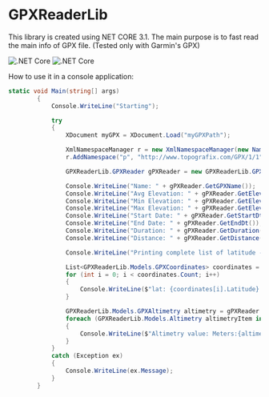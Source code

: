 # GPXReaderLib

This library is created using NET CORE 3.1. The main purpose is to fast read the main info of GPX file. (Tested only with Garmin's GPX)

![.NET Core](https://github.com/enricobenedos/GPXReaderLib/workflows/.NET%20Core/badge.svg?branch=develop) ![.NET Core](https://github.com/enricobenedos/GPXReaderLib/workflows/.NET%20Core/badge.svg?branch=master)

How to use it in a console application:
```c#
static void Main(string[] args)
        {
            Console.WriteLine("Starting");

            try
            {
                XDocument myGPX = XDocument.Load("myGPXPath");

                XmlNamespaceManager r = new XmlNamespaceManager(new NameTable());
                r.AddNamespace("p", "http://www.topografix.com/GPX/1/1");

                GPXReaderLib.GPXReader gPXReader = new GPXReaderLib.GPXReader(myGPX, r);

                Console.WriteLine("Name: " + gPXReader.GetGPXName());
                Console.WriteLine("Avg Elevation: " + gPXReader.GetElevation(GPXReaderLib.GPXReader.ElevationType.Avg));
                Console.WriteLine("Min Elevation: " + gPXReader.GetElevation(GPXReaderLib.GPXReader.ElevationType.Min));
                Console.WriteLine("Max Elevation: " + gPXReader.GetElevation(GPXReaderLib.GPXReader.ElevationType.Max));
                Console.WriteLine("Start Date: " + gPXReader.GetStartDt());
                Console.WriteLine("End Date: " + gPXReader.GetEndDt());
                Console.WriteLine("Duration: " + gPXReader.GetDuration());
                Console.WriteLine("Distance: " + gPXReader.GetDistance());

                Console.WriteLine("Printing complete list of latitude - longitude");

                List<GPXReaderLib.Models.GPXCoordinates> coordinates = gPXReader.GetGPXCoordinates();
                for (int i = 0; i < coordinates.Count; i++)
                {
                    Console.WriteLine($"lat: {coordinates[i].Latitude} - lon: {coordinates[i].Longitude}");
                }

                GPXReaderLib.Models.GPXAltimetry altimetry = gPXReader.GetGPXAltimetry();
                foreach (GPXReaderLib.Models.Altimetry altimetryItem in altimetry.Altimetries)
                {
                    Console.WriteLine($"Altimetry value: Meters:{altimetryItem.Elevation} - KM:{altimetryItem.Kilometers}");
                }
            }
            catch (Exception ex)
            {
                Console.WriteLine(ex.Message);
            }
        }
```